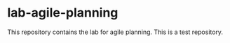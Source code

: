 # lab-agile-planning
This repository contains the lab for agile planning. This is a test repository.
